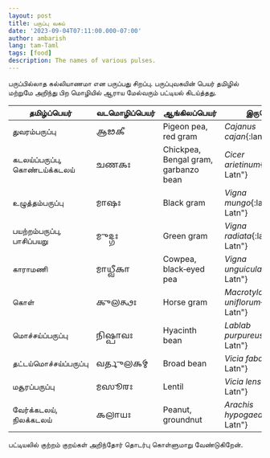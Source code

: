 ```yaml
---
layout: post
title: பருப்பு வகய்
date: '2023-09-04T07:11:00.000-07:00'
author: ambarish
lang: tam-Taml
tags: [food]
description: The names of various pulses.
---
```


பருப்பில்லாத கல்லியாணமா என பருப்பது சிறப்பு. பருப்புவகயின் பெயர் தமிழில் மற்றுமே அறிந்து பிற மொழியில் ஆராய மேல்வரும் பட்டியல் கிடய்த்தது.

| தமிழ்ப்பெயர் | வடமொழிப்பெயர் | ஆங்கிலப்பெயர் | இருசொற்பெயர் |
|---|---|---|---|
| துவரம்பருப்பு | <span lang="cls-Gran">𑌆𑌢𑌕𑍀</span> | <span lang="eng-Latn">Pigeon pea, red gram</span> | *Cajanus cajan*{:lang="eng-Latn"} |
| கடலய்ப்பருப்பு, கொண்டய்க்கடலய் | <span lang="cls-Gran">𑌚𑌣𑌕𑌃</span> | <span lang="eng-Latn">Chickpea, Bengal gram, garbanzo bean</span> | *Cicer arietinum*{:lang="eng-Latn"} |
| உழுத்தம்பருப்பு | <span lang="cls-Gran">𑌮𑌾𑌷𑌃</span> | <span lang="eng-Latn">Black gram</span> | *Vigna mungo*{:lang="eng-Latn"} |
| பயற்றம்பருப்பு, பாசிப்பயறு | <span lang="cls-Gran">𑌮𑍁𑌦𑍍𑌗𑌃</span> | <span lang="eng-Latn">Green gram</span> | *Vigna radiata*{:lang="eng-Latn"} |
| காராமணி | <span lang="cls-Gran">𑌮𑌾𑌧𑍍𑌵𑍀𑌕𑌾</span> | <span lang="eng-Latn">Cowpea, black‐eyed pea</span> | *Vigna unguiculata*{:lang="eng-Latn"} |
| கொள் | <span lang="cls-Gran">𑌕𑍁𑌲𑌤𑍍𑌥𑌃</span> | <span lang="eng-Latn">Horse gram</span> | *Macrotyloma uniflorum*{:lang="eng-Latn"} |
| மொச்சய்ப்பருப்பு | <span lang="cls-Gran">𑌨𑌿𑌷𑍍𑌪𑌾𑌵𑌃</span> | <span lang="eng-Latn">Hyacinth bean</span> | *Lablab purpureus*{:lang="eng-Latn"} |
| தட்டய்மொச்சய்ப்பருப்பு | <span lang="cls-Gran">𑌵𑌰𑍍𑌤𑍁𑌲𑌕𑌮𑍍</span> | <span lang="eng-Latn">Broad bean</span> | *Vicia faba*{:lang="eng-Latn"} |
| மசூரப்பருப்பு | <span lang="cls-Gran">𑌮𑌸𑍂𑌰𑌃</span> | <span lang="eng-Latn">Lentil</span> | *Vicia lens*{:lang="eng-Latn"} |
| வேர்க்கடலய், நிலக்கடலய் | <span lang="cls-Gran">𑌕𑌲𑌾𑌯𑌃</span> | <span lang="eng-Latn">Peanut, groundnut</span> | *Arachis hypogaea*{:lang="eng-Latn"} |

பட்டியலில் குற்றம் குறய்கள் அறிந்தோர் தொடர்பு கொள்ளுமாறு வேண்டுகிறேன்.
